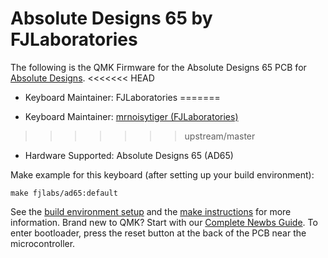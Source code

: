 # Absolute Designs 65 by FJLaboratories

The following is the QMK Firmware for the Absolute Designs 65 PCB for [Absolute Designs](https://arnoldh93.wixsite.com/website).
<<<<<<< HEAD
* Keyboard Maintainer: FJLaboratories
=======

* Keyboard Maintainer: [mrnoisytiger (FJLaboratories)](https://github.com/mrnoisytiger)
>>>>>>> upstream/master
* Hardware Supported: Absolute Designs 65 (AD65)

Make example for this keyboard (after setting up your build environment):

    make fjlabs/ad65:default

See the [build environment setup](https://docs.qmk.fm/#/getting_started_build_tools) and the [make instructions](https://docs.qmk.fm/#/getting_started_make_guide) for more information. Brand new to QMK? Start with our [Complete Newbs Guide](https://docs.qmk.fm/#/newbs). To enter bootloader, press the reset button at the back of the PCB near the microcontroller.

